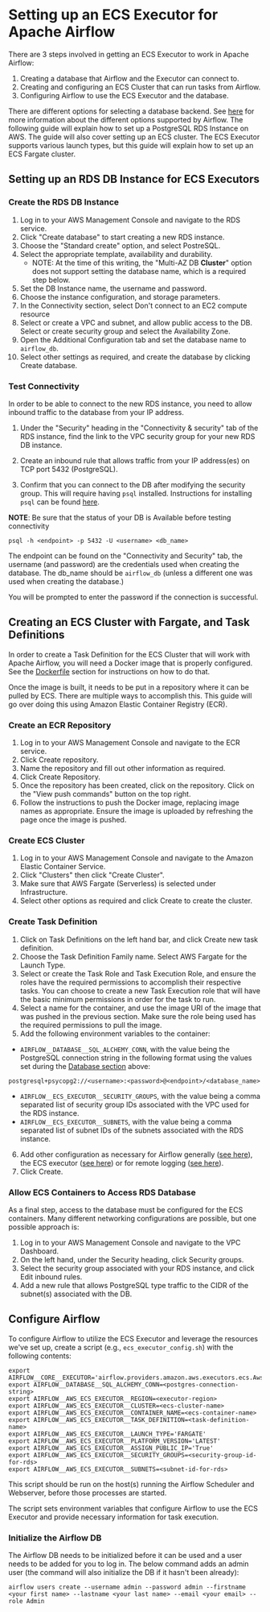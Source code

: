 <!--
 Licensed to the Apache Software Foundation (ASF) under one
 or more contributor license agreements.  See the NOTICE file
 distributed with this work for additional information
 regarding copyright ownership.  The ASF licenses this file
 to you under the Apache License, Version 2.0 (the
 "License"); you may not use this file except in compliance
 with the License.  You may obtain a copy of the License at

   http://www.apache.org/licenses/LICENSE-2.0

 Unless required by applicable law or agreed to in writing,
 software distributed under the License is distributed on an
 "AS IS" BASIS, WITHOUT WARRANTIES OR CONDITIONS OF ANY
 KIND, either express or implied.  See the License for the
 specific language governing permissions and limitations
 under the License.
 -->

# Setting up an ECS Executor for Apache Airflow

There are 3 steps involved in getting an ECS Executor to work in Apache Airflow:

1. Creating a database that Airflow and the Executor can connect to.
2. Creating and configuring an ECS Cluster that can run tasks from Airflow.
3. Configuring Airflow to use the ECS Executor and the database.

There are different options for selecting a database backend. See [here](https://airflow.apache.org/docs/apache-airflow/stable/howto/set-up-database.html) for more information about the different options supported by Airflow. The following guide will explain how to set up a PostgreSQL RDS Instance on AWS. The guide will also cover setting up an ECS cluster. The ECS Executor supports various launch types, but this guide will explain how to set up an ECS Fargate cluster.

## Setting up an RDS DB Instance for ECS Executors

### Create the RDS DB Instance

1. Log in to your AWS Management Console and navigate to the RDS service.
2. Click "Create database" to start creating a new RDS instance.
3. Choose the "Standard create" option, and select PostreSQL.
4. Select the appropriate template, availability and durability.
   - NOTE: At the time of this writing, the "Multi-AZ DB **Cluster**" option does not support setting the database name, which is a required step below.
5. Set the DB Instance name, the username and password.
7. Choose the instance configuration, and storage parameters.
8. In the Connectivity section, select Don't connect to an EC2 compute resource
9. Select or create a VPC and subnet, and allow public access to the DB. Select or create security group and select the Availability Zone.
10. Open the Additional Configuration tab and set the database name to `airflow_db`.
11. Select other settings as required, and create the database by clicking Create database.


### Test Connectivity

In order to be able to connect to the new RDS instance, you need to allow inbound traffic to the database from your IP address.


1. Under the "Security" heading in the "Connectivity & security" tab of the RDS instance, find the link to the VPC security group for your new RDS DB instance.
2. Create an inbound rule that allows traffic from your IP address(es) on TCP port 5432 (PostgreSQL).

3. Confirm that you can connect to the DB after modifying the security group. This will require having `psql` installed. Instructions for installing `psql` can be found [here](https://www.postgresql.org/download/).

**NOTE**: Be sure that the status of your DB is Available before testing connectivity

```
psql -h <endpoint> -p 5432 -U <username> <db_name>
```

The endpoint can be found on the "Connectivity and Security" tab, the username (and password) are the credentials used when creating the database.
The db_name should be `airflow_db` (unless a different one was used when creating the database.)

You will be prompted to enter the password if the connection is successful.


## Creating an ECS Cluster with Fargate, and Task Definitions

In order to create a Task Definition for the ECS Cluster that will work with Apache Airflow, you will need a Docker image that is properly configured. See the [Dockerfile](README.md#dockerfile-for-ecs-executor) section for instructions on how to do that.

Once the image is built, it needs to be put in a repository where it can be pulled by ECS. There are multiple ways to accomplish this. This guide will go over doing this using Amazon Elastic Container Registry (ECR).

### Create an ECR Repository

1. Log in to your AWS Management Console and navigate to the ECR service.
2. Click Create repository.
3. Name the repository and fill out other information as required.
4. Click Create Repository.
5. Once the repository has been created, click on the repository. Click on the "View push commands" button on the top right.
6. Follow the instructions to push the Docker image, replacing image names as appropriate. Ensure the image is uploaded by refreshing the page once the image is pushed.

### Create ECS Cluster

1. Log in to your AWS Management Console and navigate to the Amazon Elastic Container Service.
2. Click "Clusters" then click "Create Cluster".
3. Make sure that AWS Fargate (Serverless) is selected under Infrastructure.
4. Select other options as required and click Create to create the cluster.

### Create Task Definition

1. Click on Task Definitions on the left hand bar, and click Create new task definition.
2. Choose the Task Definition Family name. Select AWS Fargate for the Launch Type.
3. Select or create the Task Role and Task Execution Role, and ensure the roles have the required permissions to accomplish their respective tasks. You can choose to create a new Task Execution role that will have the basic minimum permissions in order for the task to run.
4. Select a name for the container, and use the image URI of the image that was pushed in the previous section. Make sure the role being used has the required permissions to pull the image.
5. Add the following environment variables to the container:

 - `AIRFLOW__DATABASE__SQL_ALCHEMY_CONN`, with the value being the PostgreSQL connection string in the following format using the values set during the [Database section](#create-the-rds-db-instance) above:

```
postgresql+psycopg2://<username>:<password>@<endpoint>/<database_name>
```

 - `AIRFLOW__ECS_EXECUTOR__SECURITY_GROUPS`, with the value being a comma separated list of security group IDs associated with the VPC used for the RDS instance.
 - `AIRFLOW__ECS_EXECUTOR__SUBNETS`, with the value being a comma separated list of subnet IDs of the subnets associated with the RDS instance.

6. Add other configuration as necessary for Airflow generally ([see here](https://airflow.apache.org/docs/apache-airflow/stable/configurations-ref.html)), the ECS executor ([see here](README.md#config-options)) or for remote logging ([see here](README.md#logging)).
7. Click Create.

### Allow ECS Containers to Access RDS Database

As a final step, access to the database must be configured for the ECS containers. Many different networking configurations are possible, but one possible approach is:

1. Log in to your AWS Management Console and navigate to the VPC Dashboard.
2. On the left hand, under the Security heading, click Security groups.
3. Select the security group associated with your RDS instance, and click Edit inbound rules.
4. Add a new rule that allows PostgreSQL type traffic to the CIDR of the subnet(s) associated with the DB.

## Configure Airflow

To configure Airflow to utilize the ECS Executor and leverage the resources we've set up, create a script (e.g., `ecs_executor_config.sh`) with the following contents:

```
export AIRFLOW__CORE__EXECUTOR='airflow.providers.amazon.aws.executors.ecs.AwsEcsExecutor'
export AIRFLOW__DATABASE__SQL_ALCHEMY_CONN=<postgres-connection-string>
export AIRFLOW__AWS_ECS_EXECUTOR__REGION=<executor-region>
export AIRFLOW__AWS_ECS_EXECUTOR__CLUSTER=<ecs-cluster-name>
export AIRFLOW__AWS_ECS_EXECUTOR__CONTAINER_NAME=<ecs-container-name>
export AIRFLOW__AWS_ECS_EXECUTOR__TASK_DEFINITION=<task-definition-name>
export AIRFLOW__AWS_ECS_EXECUTOR__LAUNCH_TYPE='FARGATE'
export AIRFLOW__AWS_ECS_EXECUTOR__PLATFORM_VERSION='LATEST'
export AIRFLOW__AWS_ECS_EXECUTOR__ASSIGN_PUBLIC_IP='True'
export AIRFLOW__AWS_ECS_EXECUTOR__SECURITY_GROUPS=<security-group-id-for-rds>
export AIRFLOW__AWS_ECS_EXECUTOR__SUBNETS=<subnet-id-for-rds>
```

This script should be run on the host(s) running the Airflow Scheduler and Webserver, before those processes are started.

The script sets environment variables that configure Airflow to use the ECS Executor and provide necessary information for task execution.

### Initialize the Airflow DB

The Airflow DB needs to be initialized before it can be used and a user needs to be added for you to log in. The below command adds an admin user (the command will also initialize the DB if it hasn't been already):

```
airflow users create --username admin --password admin --firstname <your first name> --lastname <your last name> --email <your email> --role Admin
```

